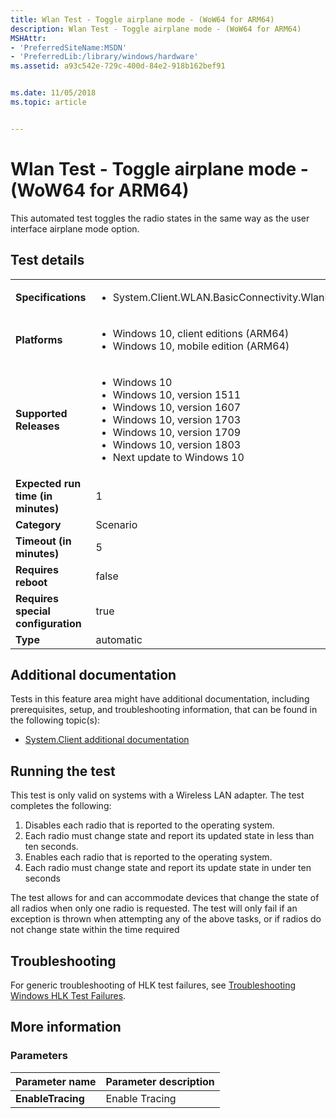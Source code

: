 ```yaml
---
title: Wlan Test - Toggle airplane mode - (WoW64 for ARM64)
description: Wlan Test - Toggle airplane mode - (WoW64 for ARM64)
MSHAttr:
- 'PreferredSiteName:MSDN'
- 'PreferredLib:/library/windows/hardware'
ms.assetid: a93c542e-729c-400d-84e2-918b162bef91


ms.date: 11/05/2018
ms.topic: article


---
```


# <span id="p_hlk_test.f248aee1-aada-44d2-8b8d-f03ffbeacef3"></span>Wlan Test - Toggle airplane mode - (WoW64 for ARM64)


This automated test toggles the radio states in the same way as the user interface airplane mode option.

## Test details

|||
|---|---|
| **Specifications**  | <ul><li>System.Client.WLAN.BasicConnectivity.WlanBasicConnectivity</li></ul> |  
| **Platforms**   | <ul><li>Windows 10, client editions (ARM64)</li><li>Windows 10, mobile edition (ARM64)</li></ul> |
| **Supported Releases** | <ul><li>Windows 10</li><li>Windows 10, version 1511</li><li>Windows 10, version 1607</li><li>Windows 10, version 1703</li><li>Windows 10, version 1709</li><li>Windows 10, version 1803</li><li>Next update to Windows 10</li></ul> |
|**Expected run time (in minutes)**| 1 |
|**Category**| Scenario |
|**Timeout (in minutes)**| 5 |
|**Requires reboot**| false |
|**Requires special configuration**| true |
|**Type**| automatic |



## <span id="Additional_documentation"></span><span id="additional_documentation"></span><span id="ADDITIONAL_DOCUMENTATION"></span>Additional documentation


Tests in this feature area might have additional documentation, including prerequisites, setup, and troubleshooting information, that can be found in the following topic(s):

-   [System.Client additional documentation](system-client-additional-documentation.md)

## <span id="Running_the_test"></span><span id="running_the_test"></span><span id="RUNNING_THE_TEST"></span>Running the test


This test is only valid on systems with a Wireless LAN adapter. The test completes the following:

1.  Disables each radio that is reported to the operating system.
2.  Each radio must change state and report its updated state in less than ten seconds.
3.  Enables each radio that is reported to the operating system.
4.  Each radio must change state and report its update state in under ten seconds

The test allows for and can accommodate devices that change the state of all radios when only one radio is requested. The test will only fail if an exception is thrown when attempting any of the above tasks, or if radios do not change state within the time required

## <span id="Troubleshooting"></span><span id="troubleshooting"></span><span id="TROUBLESHOOTING"></span>Troubleshooting


For generic troubleshooting of HLK test failures, see [Troubleshooting Windows HLK Test Failures](../user/troubleshooting-windows-hlk-test-failures.md).


## <span id="More_information"></span><span id="more_information"></span><span id="MORE_INFORMATION"></span>More information


### <span id="Parameters"></span><span id="parameters"></span><span id="PARAMETERS"></span>Parameters

| Parameter name    | Parameter description |
|-------------------|-----------------------|
| **EnableTracing** | Enable Tracing        |












